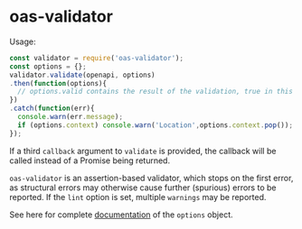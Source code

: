 # oas-validator

Usage:

```javascript
const validator = require('oas-validator');
const options = {};
validator.validate(openapi, options)
.then(function(options){
  // options.valid contains the result of the validation, true in this branch
})
.catch(function(err){
  console.warn(err.message);
  if (options.context) console.warn('Location',options.context.pop());
});
```

If a third `callback` argument to `validate` is provided, the callback will be called instead of a Promise being returned.

`oas-validator` is an assertion-based validator, which stops on the first error, as structural errors may otherwise cause further (spurious) errors to be reported. If the `lint` option is set, multiple `warnings` may be reported.

See here for complete [documentation](/docs/options.md) of the `options` object.
